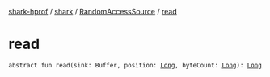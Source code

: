 [shark-hprof](../../index.md) / [shark](../index.md) / [RandomAccessSource](index.md) / [read](./read.md)

# read

`abstract fun read(sink: Buffer, position: `[`Long`](https://kotlinlang.org/api/latest/jvm/stdlib/kotlin/-long/index.html)`, byteCount: `[`Long`](https://kotlinlang.org/api/latest/jvm/stdlib/kotlin/-long/index.html)`): `[`Long`](https://kotlinlang.org/api/latest/jvm/stdlib/kotlin/-long/index.html)